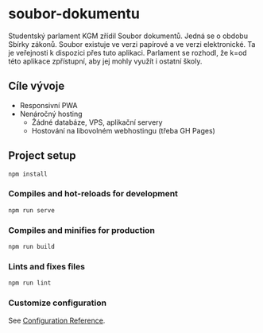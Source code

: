 # soubor-dokumentu
Studentský parlament KGM zřídil Soubor dokumentů. Jedná se o obdobu Sbírky zákonů. Soubor existuje ve verzi papírové a ve verzi elektronické. Ta je veřejnosti k dispozici přes tuto aplikaci. Parlament se rozhodl, že k=od této aplikace zpřístupní, aby jej mohly využít i ostatní školy.

## Cíle vývoje
- Responsivní PWA
- Nenáročný hosting
    - Žádné databáze, VPS, aplikační servery
    - Hostování na libovolném webhostingu (třeba GH Pages)

## Project setup
```
npm install
```

### Compiles and hot-reloads for development
```
npm run serve
```

### Compiles and minifies for production
```
npm run build
```

### Lints and fixes files
```
npm run lint
```

### Customize configuration
See [Configuration Reference](https://cli.vuejs.org/config/).
